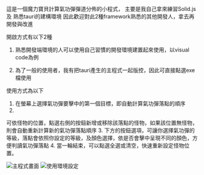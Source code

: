 這是一個魔力寶貝計算氣功彈彈道分佈的小程式，
主要是我自己拿來練習Solid.js 及 熟悉tauri的建構環境
因此歡迎對此2種framework熟悉的其他開發人，拿去再開發與改進

開啟方式有以下2種
1. 熟悉開發端環境的人可以使用自己習慣的開發環境建置起來使用，以visual code為例

2. 為了一般的使用者，我有把tauri產生的主程式一起版控，因此可直接點選exe檔使用

使用方式為以下
1. 在螢幕上選擇氣功彈要擊中的第一個目標，即自動計算氣功彈落點的順序
2.
可依怪物的位置，點選右側的按鈕新增或移除該落點的怪物，如果該位置無怪物，則會自動重新計算新的氣功彈落點順序
3.
下方的按鈕選項，可讓你選擇氣功彈的等級，落點會依照你設定的等級，及顏色選擇，依是否會擊中呈現不同的顏色，方便判讀氣功彈落點
4.
當一輪結束，可以點選全選或清空，快速重新設定怪物位置。

![主程式畫面](https://github.com/cycsd/CrossGateForceRoundsPosition/pic/主程式畫面.PNG)
![使用環境設定](https://github.com/cycsd/CrossGateForceRoundsPosition/pic/格鬥氣功彈示範設定.gif)


